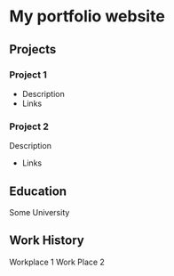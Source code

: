 # My portfolio website

## Projects
### Project 1
- Description
- Links

### Project 2
Description
- Links

## Education
Some University

## Work History
Workplace 1
Work Place 2
